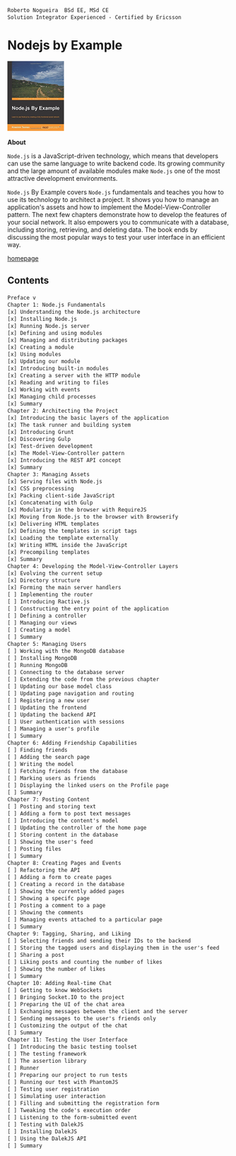 ```
Roberto Nogueira  BSd EE, MSd CE
Solution Integrator Experienced - Certified by Ericsson
```

# Nodejs by Example

![ebook_cover](images/nodejs-by-example.png)

**About**

`Node.js` is a JavaScript-driven technology, which means that developers can use the same language to write backend code. Its growing community and the large amount of available modules make `Node.js` one of the most attractive development environments.

`Node.js` By Example covers `Node.js` fundamentals and teaches you how to use its technology to architect a project. It shows you how to manage an application's assets and how to implement the Model-View-Controller pattern. The next few chapters demonstrate how to develop the features of your social network. It also empowers you to communicate with a database, including storing, retrieving, and deleting data. The book ends by discussing the most popular ways to test your user interface in an efficient way.

[homepage](https://www.packtpub.com/application-development/nodejs-example)

## Contents

```
Preface v
Chapter 1: Node.js Fundamentals
[x] Understanding the Node.js architecture
[x] Installing Node.js
[x] Running Node.js server
[x] Defining and using modules
[x] Managing and distributing packages
[x] Creating a module
[x] Using modules
[x] Updating our module
[x] Introducing built-in modules
[x] Creating a server with the HTTP module
[x] Reading and writing to files
[x] Working with events
[x] Managing child processes
[x] Summary
Chapter 2: Architecting the Project
[x] Introducing the basic layers of the application
[x] The task runner and building system
[x] Introducing Grunt
[x] Discovering Gulp
[x] Test-driven development
[x] The Model-View-Controller pattern
[x] Introducing the REST API concept
[x] Summary
Chapter 3: Managing Assets
[x] Serving files with Node.js
[x] CSS preprocessing
[x] Packing client-side JavaScript
[x] Concatenating with Gulp
[x] Modularity in the browser with RequireJS
[x] Moving from Node.js to the browser with Browserify
[x] Delivering HTML templates
[x] Defining the templates in script tags
[x] Loading the template externally
[x] Writing HTML inside the JavaScript
[x] Precompiling templates
[x] Summary
Chapter 4: Developing the Model-View-Controller Layers
[x] Evolving the current setup
[x] Directory structure
[x] Forming the main server handlers
[ ] Implementing the router
[ ] Introducing Ractive.js
[ ] Constructing the entry point of the application
[ ] Defining a controller
[ ] Managing our views
[ ] Creating a model
[ ] Summary
Chapter 5: Managing Users
[ ] Working with the MongoDB database
[ ] Installing MongoDB
[ ] Running MongoDB
[ ] Connecting to the database server
[ ] Extending the code from the previous chapter
[ ] Updating our base model class
[ ] Updating page navigation and routing
[ ] Registering a new user
[ ] Updating the frontend
[ ] Updating the backend API
[ ] User authentication with sessions
[ ] Managing a user's profile
[ ] Summary
Chapter 6: Adding Friendship Capabilities
[ ] Finding friends
[ ] Adding the search page
[ ] Writing the model
[ ] Fetching friends from the database
[ ] Marking users as friends
[ ] Displaying the linked users on the Profile page
[ ] Summary
Chapter 7: Posting Content
[ ] Posting and storing text
[ ] Adding a form to post text messages
[ ] Introducing the content's model
[ ] Updating the controller of the home page
[ ] Storing content in the database
[ ] Showing the user's feed
[ ] Posting files
[ ] Summary
Chapter 8: Creating Pages and Events
[ ] Refactoring the API
[ ] Adding a form to create pages
[ ] Creating a record in the database
[ ] Showing the currently added pages
[ ] Showing a specifc page
[ ] Posting a comment to a page
[ ] Showing the comments
[ ] Managing events attached to a particular page
[ ] Summary
Chapter 9: Tagging, Sharing, and Liking
[ ] Selecting friends and sending their IDs to the backend
[ ] Storing the tagged users and displaying them in the user's feed
[ ] Sharing a post
[ ] Liking posts and counting the number of likes
[ ] Showing the number of likes
[ ] Summary
Chapter 10: Adding Real-time Chat
[ ] Getting to know WebSockets
[ ] Bringing Socket.IO to the project
[ ] Preparing the UI of the chat area
[ ] Exchanging messages between the client and the server
[ ] Sending messages to the user's friends only
[ ] Customizing the output of the chat
[ ] Summary
Chapter 11: Testing the User Interface
[ ] Introducing the basic testing toolset
[ ] The testing framework
[ ] The assertion library
[ ] Runner
[ ] Preparing our project to run tests
[ ] Running our test with PhantomJS
[ ] Testing user registration
[ ] Simulating user interaction
[ ] Filling and submitting the registration form
[ ] Tweaking the code's execution order
[ ] Listening to the form-submitted event
[ ] Testing with DalekJS
[ ] Installing DalekJS
[ ] Using the DalekJS API
[ ] Summary
```

